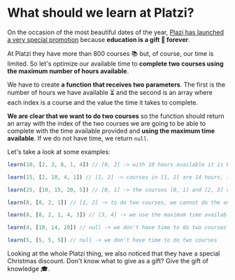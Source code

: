 # What should we learn at Platzi?

On the occasion of the most beautiful dates of the year, [Plazi has launched a very special promotion](https://platzi.com/precios/) because **education is a gift 🎁 forever**.

At Platzi they have more than 800 courses 📚 but, of course, our time is limited. So let's optimize our available time to **complete two courses using the maximum number of hours available**.

We have to create **a function that receives two parameters**. The first is the number of hours we have available ⏳ and the second is an array where each index is a course and the value the time it takes to complete.

**We are clear that we want to do two courses** so the function should return an array with the index of the two courses we are going to be able to complete with the time available provided and **using the maximum time available**. If we do not have time, we return `null`.

Let's take a look at some examples:

```JavaScript
learn(10, [2, 3, 8, 1, 4]) // [0, 2] -> with 10 hours available it is best to complete the courses at index 0 and 2.

learn(15, [2, 10, 4, 1]) // [1, 2] -> courses in [1, 2] are 14 hours, it is the best option.

learn(25, [10, 15, 20, 5]) // [0, 1] -> the courses [0, 1] and [2, 3] complete exactly with 25 hours but we always return the first one we find.

learn(8, [8, 2, 1]) // [1, 2] -> to do two courses, we cannot do the one with 8 hours, so we return the one with 1 and 2.

learn(8, [8, 2, 1, 4, 3]) // [3, 4] -> we use the maximum time available so [3, 4] uses 7 hours and the [1, 2] would only use 3 hours.

learn(4, [10, 14, 20]) // null -> we don't have time to do two courses

learn(5, [5, 5, 5]) // null -> we don't have time to do two courses
```

Looking at the whole Platzi thing, we also noticed that they have a special Christmas discount. Don't know what to give as a gift? Give the gift of knowledge 🎓.